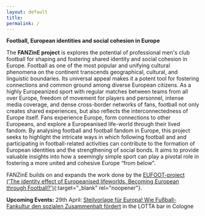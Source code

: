 ```yaml
---
layout: default
title:  
permalink: /
---
```


**Football, European identities and social cohesion in Europe**

The **FANZinE project** is explores the potential of professional men's club football for shaping and fostering shared identity and social cohesion in Europe. Football as one of the most popular and unifying cultural phenomena on the continent transcends geographical, cultural, and linguistic boundaries. Its universal appeal makes it a potent tool for fostering connections and common ground among diverse European citizens. As a highly Europeanized sport with regular matches between teams from all over Europe, freedom of movement for players and personnel, intense media coverage, and dense cross-border networks of fans, football not only creates shared experiences, but also reflects the interconnectedness of Europe itself. Fans experience Europe, form connections to other Europeans, and explore a Europeanised life-world through their lived fandom. By analysing football and football fandom in Europe, this project seeks to highlight the intricate ways in which following football and and participating in football-related activities can contribute to the formation of European identities and the strengthening of social bonds. It aims to provide valuable insights into how a seemingly simple sport can play a pivotal role in fostering a more united and cohesive Europe “from below”.

FANZinE builds on and expands the work done by the [EUFOOT-project ('The identity effect of Europeanised lifeworlds. Becoming European through Football?')](https://eufoot.github.io/){:target="_blank" rel="noopener"}.

**Upcoming Events:**
29th April: [Steilvorlage für Europa! Wie Fußball-Fankultur den sozialen Zusammenhalt fördert](https://www.lotta-koeln.de/event-details/vortrag-podiumsdiskussion-steilvorlage-fur-europa-wie-fussball-fankultur-den-sozialen-zusammenhalt-fordert) in the LOTTA bar in Cologne
